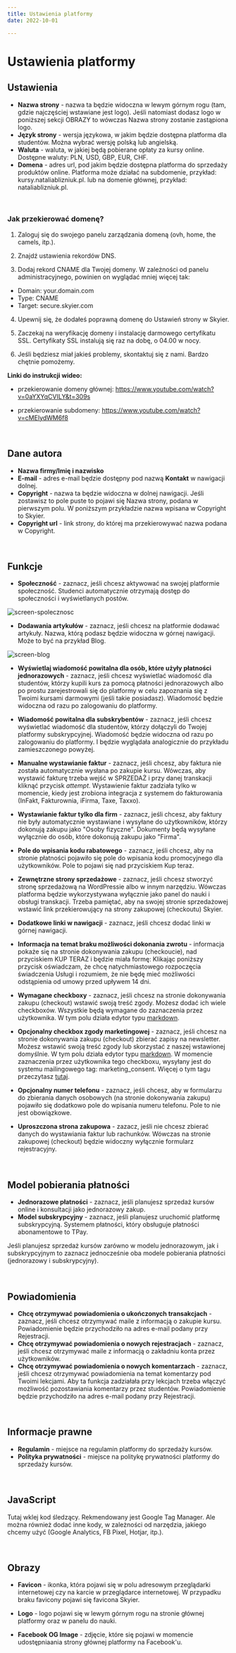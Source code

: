 ```yaml
---
title: Ustawienia platformy
date: 2022-10-01

---
```


# Ustawienia platformy

## Ustawienia
* **Nazwa strony** - nazwa ta będzie widoczna w lewym górnym rogu (tam, gdzie najczęściej wstawiane jest logo). Jeśli natomiast dodasz logo w poniższej sekcji OBRAZY to wówczas Nazwa strony zostanie zastąpiona logo. 
* **Język strony** - wersja językowa, w jakim będzie dostępna platforma dla studentów. Można wybrać wersję polską lub angielską.
* **Waluta** - waluta, w jakiej będą pobierane opłaty za kursy online. Dostępne waluty: PLN, USD, GBP, EUR, CHF. 
* **Domena** - adres url, pod jakim będzie dostępna platforma do sprzedaży produktów online. Platforma może działać na subdomenie, przykład: kursy.nataliablizniuk.pl. lub na domenie głównej, przykład: nataliablizniuk.pl. 

<br/>

### Jak przekierować domenę?

1. Zaloguj się do swojego panelu zarządzania domeną (ovh, home, the camels, itp.).

2. Znajdź ustawienia rekordów DNS.

3. Dodaj rekord CNAME dla Twojej domeny. W zależności od panelu administracyjnego, powinien on wyglądać mniej więcej tak:

- Domain: your.domain.com	
- Type: CNAME
- Target: secure.skyier.com

4. Upewnij się, że dodałeś poprawną domenę do Ustawień strony w Skyier.

5. Zaczekaj na weryfikację domeny i instalację darmowego certyfikatu SSL. Certyfikaty SSL instalują się raz na dobę, o 04.00 w nocy.

6. Jeśli będziesz miał jakieś problemy, skontaktuj się z nami. Bardzo chętnie pomożemy.

**Linki do instrukcji wideo:**

- przekierowanie domeny głównej: https://www.youtube.com/watch?v=0aYXYqCVILY&t=309s

- przekierowanie subdomeny: https://www.youtube.com/watch?v=cMElydWM6f8

<br>

## Dane autora
* **Nazwa firmy/Imię i nazwisko**
* **E-mail** - adres e-mail będzie dostępny pod nazwą **Kontakt** w nawigacji dolnej.
* **Copyright** - nazwa ta będzie widoczna w dolnej nawigacji. Jeśli zostawisz to pole puste to pojawi się Nazwa strony, podana w pierwszym polu. W poniższym przykładzie nazwa wpisana w Copyright to Skyier.
* **Copyright url** - link strony, do której ma przekierowywać nazwa podana w Copyright.


<br>

## Funkcje 

* **Społeczność** - zaznacz, jeśli chcesz aktywować na swojej platformie społeczność. Studenci automatycznie otrzymają dostęp do społeczności i wyświetlanych postów.

![screen-spolecznosc](./images/screen-spolecznosc.jpg)

* **Dodawania artykułów** - zaznacz, jeśli chcesz na platformie dodawać artykuły. Nazwa, którą podasz będzie widoczna w górnej nawigacji. Może to być na przykład Blog. 

![screen-blog](./images/screen-blog.jpg)

* **Wyświetlaj wiadomość powitalna dla osób, które użyły płatności jednorazowych** - zaznacz, jeśli chcesz wyświetlać wiadomość dla studentów, którzy kupili kurs za pomocą płatności jednorazowych albo po prostu zarejestrowali się do platformy w celu zapoznania się z Twoimi kursami darmowymi (jeśli takie posiadasz). Wiadomość będzie widoczna od razu po zalogowaniu do platformy.

* **Wiadomość powitalna dla subskrybentów** - zaznacz, jeśli chcesz wyświetlać wiadomość dla studentów, którzy dołączyli do Twojej platformy subskrypcyjnej. Wiadomość będzie widoczna od razu po zalogowaniu do platformy. I będzie wyglądała analogicznie do przykładu zamieszczonego powyżej. 

* **Manualne wystawianie faktur** - zaznacz, jeśli chcesz, aby faktura nie została automatycznie wysłana po zakupie kursu. Wówczas, aby wystawić fakturę trzeba wejść w SPRZEDAŻ i przy danej transkacji kliknąć przycisk *attempt*. Wystawienie faktur zadziała tylko w momencie, kiedy jest zrobiona integracja z systemem do fakturowania (InFakt, Fakturownia, iFirma, Taxe, Taxxo).

* **Wystawianie faktur tylko dla firm** - zaznacz, jeśli chcesz, aby faktury nie były automatycznie wystawiane i wysyłane do użytkowników, którzy dokonują zakupu jako "Osoby fizyczne". Dokumenty będą wysyłane wyłącznie do osób, które dokonują zakupu jako "Firma". 

* **Pole do wpisania kodu rabatowego** - zaznacz, jeśli chcesz, aby na stronie płatności pojawiło się pole do wpisania kodu promocyjnego dla użytkowników. Pole to pojawi się nad przyciskiem Kup teraz.

* **Zewnętrzne strony sprzedażowe** - zaznacz, jeśli chcesz stworzyć stronę sprzedażową na WordPressie albo w innym narzędziu. Wówczas platforma będzie wykorzystywana wyłącznie jako panel do nauki i obsługi transkacji. Trzeba pamiętać, aby na swojej stronie sprzedażowej wstawić link przekierowujący na strony zakupowej (checkoutu) Skyier.

* **Dodatkowe linki w nawigacji** - zaznacz, jeśli chcesz dodać linki w górnej nawigacji.


* **Informacja na temat braku możliwości dokonania zwrotu** - informacja pokaże się na stronie dokonywania zakupu (checkoucie), nad przyciskiem KUP TERAZ i będzie miała formę: Klikając poniższy przycisk oświadczam, że chcę natychmiastowego rozpoczęcia świadczenia Usługi i rozumiem, że nie będę mieć możliwości odstąpienia od umowy przed upływem 14 dni.


* **Wymagane checkboxy** - zaznacz, jeśli chcesz na stronie dokonywania zakupu (checkout) wstawić swoją treść zgody. Możesz dodać ich wiele checkboxów. Wszystkie będą wymagane do zaznaczenia przez użytkownika. W tym polu działa edytor typu [markdown](https://support.skyier.com/docs/consultation.html#jak-dzia%C5%82a-markdown).


* **Opcjonalny checkbox zgody marketingowej** - zaznacz, jeśli chcesz na stronie dokonywania zakupu (checkout) zbierać zapisy na newsletter. Możesz wstawić swoją treść zgody lub skorzystać z naszej wstawionej domyślnie. W tym polu działa edytor typu [markdown](https://support.skyier.com/docs/consultation.html#jak-dzia%C5%82a-markdown). W momencie zaznaczenia przez użytkownika tego checkboxu, wysyłany jest do systemu mailingowego tag: marketing_consent. Więcej o tym tagu przeczytasz [tutaj](https://support.skyier.com/docs/integrations-email.html#tagi). 


* **Opcjonalny numer telefonu** - zaznacz, jeśli chcesz, aby w formularzu do zbierania danych osobowych (na stronie dokonywania zakupu) pojawiło się dodatkowo pole do wpisania numeru telefonu. Pole to nie jest obowiązkowe.


* **Uproszczona strona zakupowa** - zazacz, jeśli nie chcesz zbierać danych do wystawiania faktur lub rachunków. Wówczas na stronie zakupowej (checkout) będzie widoczny wyłącznie formularz rejestracyjny. 

<br>

## Model pobierania płatności
* **Jednorazowe płatności** - zaznacz, jeśli planujesz sprzedaż kursów online i konsultacji jako jednorazowy zakup.
* **Model subskrypcyjny** - zaznacz, jeśli planujesz uruchomić platformę subskrypcyjną. Systemem płatności, który obsługuje płatności abonamentowe to TPay. 

Jeśli planujesz sprzedaż kursów zarówno w modelu jednorazowym, jak i subskrypcyjnym to zaznacz jednocześnie oba modele pobierania płatności (jednorazowy i subskrypcyjny).

<br>

## Powiadomienia
* **Chcę otrzymywać powiadomienia o ukończonych transakcjach** - zaznacz, jeśli chcesz otrzymywać maile z informacją o zakupie kursu. Powiadomienie będzie przychodziło na adres e-mail podany przy Rejestracji.
* **Chcę otrzymywać powiadomienia o nowych rejestracjach** - zaznacz, jeśli chcesz otrzymywać maile z informacją o zakładniu konta przez użytkowników. 
* **Chcę otrzymywać powiadomienia o nowych komentarzach** - zaznacz, jeśli chcesz otrzymywać powiadomienia na temat komentarzy pod Twoimi lekcjami. Aby ta funkcja zadziałała przy lekcjach trzeba włączyć możliwość pozostawiania komentarzy przez studentów. Powiadomienie będzie przychodziło na adres e-mail podany przy Rejestracji. 
<br>


## Informacje prawne
* **Regulamin** - miejsce na regulamin platformy do sprzedaży kursów.
* **Polityka prywatności** - miejsce na politykę prywatności platformy do sprzedaży kursów.

<br>

## JavaScript
Tutaj wklej kod śledzący. Rekmendowany jest Google Tag Manager. Ale można również dodać inne kody, w zależności od narzędzia, jakiego chcemy użyć (Google Analytics, FB Pixel, Hotjar, itp.). 

<br>

## Obrazy
* **Favicon** - ikonka, która pojawi się w polu adresowym przeglądarki internetowej czy na karcie w przeglądarce internetowej. W przypadku braku favicony pojawi się favicona Skyier. 
* **Logo** - logo pojawi się w lewym górnym rogu na stronie głównej platformy oraz w panelu do nauki. 


* **Facebook OG Image** - zdjęcie, które się pojawi w momencie udostępniaania strony głównej platformy na Facebook'u.
